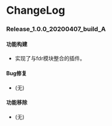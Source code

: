 # ChangeLog

### Release_1.0.0_20200407_build_A

#### 功能构建

- 实现了与fdr模块整合的插件。

#### Bug修复

- (无)

#### 功能移除

- (无)
